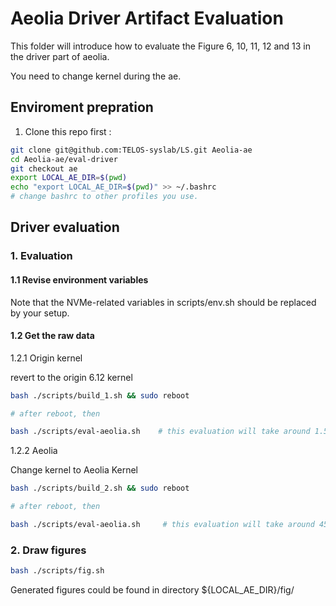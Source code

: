# Aeolia Driver Artifact Evaluation

This folder will introduce how to evaluate the Figure 6, 10, 11, 12 and 13 in the driver part of aeolia.

You need to change kernel during the ae. 

## Enviroment prepration

1. Clone this repo first :

```sh
git clone git@github.com:TELOS-syslab/LS.git Aeolia-ae
cd Aeolia-ae/eval-driver
git checkout ae
export LOCAL_AE_DIR=$(pwd)
echo "export LOCAL_AE_DIR=$(pwd)" >> ~/.bashrc
# change bashrc to other profiles you use.
```

## Driver evaluation

### 1. Evaluation

#### 1.1 Revise environment variables

Note that the NVMe-related variables in scripts/env.sh should be replaced by your setup. 

#### 1.2 Get the raw data

1.2.1 Origin kernel

revert to the origin 6.12 kernel

```sh
bash ./scripts/build_1.sh && sudo reboot

# after reboot, then

bash ./scripts/eval-aeolia.sh    # this evaluation will take around 1.5 hours
```

1.2.2 Aeolia

Change kernel to Aeolia Kernel
```sh
bash ./scripts/build_2.sh && sudo reboot

# after reboot, then

bash ./scripts/eval-aeolia.sh     # this evaluation will take around 45 minutes

```

### 2. Draw figures

```sh
bash ./scripts/fig.sh
```

Generated figures could be found in directory ${LOCAL_AE_DIR}/fig/
